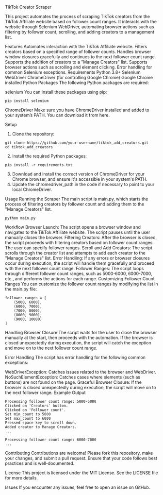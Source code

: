 TikTok Creator Scraper

This project automates the process of scraping TikTok creators from the TikTok Affiliate website based on follower count ranges. It interacts with the website through Selenium WebDriver, automating browser actions such as filtering by follower count, scrolling, and adding creators to a management list.

Features
Automates interaction with the TikTok Affiliate website.
Filters creators based on a specified range of follower counts.
Handles browser window closures gracefully and continues to the next follower count range.
Supports the addition of creators to a "Manage Creators" list.
Supports browser actions such as scrolling and element clicking.
Error handling for common Selenium exceptions.
Requirements
Python 3.8+
Selenium WebDriver
ChromeDriver (for controlling Google Chrome)
Google Chrome installed
Python Packages
The following Python packages are required:

selenium
You can install these packages using pip:
```
pip install selenium
```
ChromeDriver
Make sure you have ChromeDriver installed and added to your system’s PATH. You can download it from here.

Setup
1. Clone the repository:
```
git clone https://github.com/your-username/tiktok_add_creators.git
cd tiktok_add_creators
```
2. Install the required Python packages:
```
pip install -r requirements.txt
```
3. Download and install the correct version of ChromeDriver for your Chrome browser, and ensure it's accessible in your system's PATH.
4. Update the chromedriver_path in the code if necessary to point to your local ChromeDriver.


Usage
Running the Scraper
The main script is main.py, which starts the process of filtering creators by follower count and adding them to the "Manage Creators" list.
```
python main.py
```
Workflow
Browser Launch: The script opens a browser window and navigates to the TikTok Affiliate website. The script pauses until the user manually closes the browser.
Filtering Creators: After the browser is closed, the script proceeds with filtering creators based on follower count ranges. The user can specify follower ranges.
Scroll and Add Creators: The script scrolls through the creator list and attempts to add each creator to the "Manage Creators" list.
Error Handling: If any errors or browser closures occur during execution, the script will handle them gracefully and proceed with the next follower count range.
Follower Ranges: The script loops through different follower count ranges, such as 5000-6000, 6000-7000, etc., and performs the actions for each range.
Customizing Follower Count Ranges
You can customize the follower count ranges by modifying the list in the main.py file:
```
follower_ranges = [
    (5000, 6000),
    (6000, 7000),
    (7000, 8000),
    (8000, 9000),
    (9000, 10000)
]
```
Handling Browser Closure
The script waits for the user to close the browser manually at the start, then proceeds with the automation. If the browser is closed unexpectedly during execution, the script will catch the exception and move on to the next follower count range.

Error Handling
The script has error handling for the following common exceptions:

WebDriverException: Catches issues related to the browser and WebDriver.
NoSuchElementException: Catches cases where elements (such as buttons) are not found on the page.
Graceful Browser Closure: If the browser is closed unexpectedly during execution, the script will move on to the next follower range.
Example Output
```
Processing follower count range: 5000-6000
Clicked on 'Creators' button.
Clicked on 'Follower count'.
Set min_count to 5000
Set max_count to 6000
Pressed space key to scroll down.
Added creator to Manage Creators.
...

Processing follower count range: 6000-7000
...
```
Contributing
Contributions are welcome! Please fork this repository, make your changes, and submit a pull request. Ensure that your code follows best practices and is well-documented.

License
This project is licensed under the MIT License. See the LICENSE file for more details.

Issues
If you encounter any issues, feel free to open an issue on GitHub.
